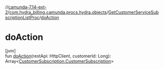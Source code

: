 //[camunda-7.14-ext-2](../../../index.md)/[com.hydra_billing.camunda.procs.hydra.objects](../index.md)/[GetCustomerServiceSubscriptionListProc](index.md)/[doAction](do-action.md)

# doAction

[jvm]\
fun [doAction](do-action.md)(restApi: HttpClient, customerId: Long): Array<[CustomerSubscription.CustomerSubscription](../../com.hydra_billing.camunda.api.hydra.rest.v2.subjects.customers/-customer-subscription/-customer-subscription/index.md)>
